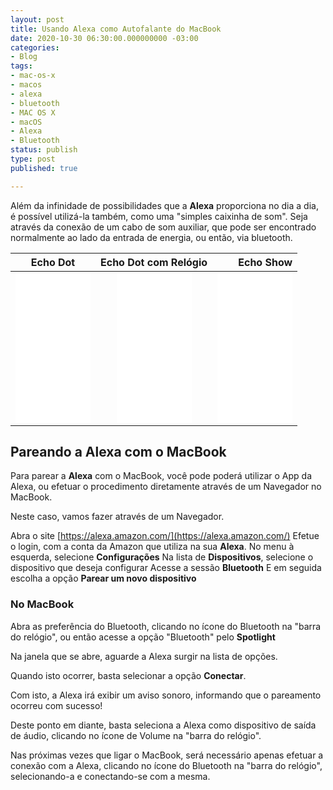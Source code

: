 ```yaml
---
layout: post
title: Usando Alexa como Autofalante do MacBook
date: 2020-10-30 06:30:00.000000000 -03:00
categories:
- Blog
tags:
- mac-os-x
- macos
- alexa
- bluetooth
- MAC OS X
- macOS
- Alexa
- Bluetooth
status: publish
type: post
published: true

---
```


Além da infinidade de possibilidades que a **Alexa** proporciona no dia a dia, é possível utilizá-la também, como uma "simples caixinha de som". Seja através da conexão de um cabo de som auxiliar, que pode ser encontrado normalmente ao lado da entrada de energia, ou então, via bluetooth.


| Echo Dot  | Echo Dot com Relógio  | Echo Show  |
| --------- |:---------------------:| ----------:|
| <iframe sandbox="allow-popups allow-scripts allow-modals allow-forms allow-same-origin" style="width:120px;height:240px;" marginwidth="0" marginheight="0" scrolling="no" frameborder="0" src="//ws-na.amazon-adsystem.com/widgets/q?ServiceVersion=20070822&OneJS=1&Operation=GetAdHtml&MarketPlace=BR&source=ss&ref=as_ss_li_til&ad_type=product_link&tracking_id=schmitz-20&language=pt_BR&marketplace=amazon&region=BR&placement=B084DWCZY6&asins=B084DWCZY6&linkId=f91c6b91ae04618cfc0e3da973c34e6a&show_border=true&link_opens_in_new_window=true"></iframe> | <iframe sandbox="allow-popups allow-scripts allow-modals allow-forms allow-same-origin" style="width:120px;height:240px;" marginwidth="0" marginheight="0" scrolling="no" frameborder="0" src="//ws-na.amazon-adsystem.com/widgets/q?ServiceVersion=20070822&OneJS=1&Operation=GetAdHtml&MarketPlace=BR&source=ss&ref=as_ss_li_til&ad_type=product_link&tracking_id=schmitz-20&language=pt_BR&marketplace=amazon&region=BR&placement=B084J4WP6J&asins=B084J4WP6J&linkId=d183581ea47832fa69879cd03011f696&show_border=true&link_opens_in_new_window=true"></iframe> | <iframe sandbox="allow-popups allow-scripts allow-modals allow-forms allow-same-origin" style="width:120px;height:240px;" marginwidth="0" marginheight="0" scrolling="no" frameborder="0" src="//ws-na.amazon-adsystem.com/widgets/q?ServiceVersion=20070822&OneJS=1&Operation=GetAdHtml&MarketPlace=BR&source=ss&ref=as_ss_li_til&ad_type=product_link&tracking_id=schmitz-20&language=pt_BR&marketplace=amazon&region=BR&placement=B08KGWJDRZ&asins=B08KGWJDRZ&linkId=3a8741721183f583bf43717a6e18c5a3&show_border=true&link_opens_in_new_window=true"></iframe> |

## Pareando a Alexa com o MacBook

Para parear a **Alexa** com o MacBook, você pode poderá utilizar o App da Alexa, ou efetuar o procedimento diretamente através de um Navegador no MacBook.

Neste caso, vamos fazer através de um Navegador.

Abra o site [https://alexa.amazon.com/](https://alexa.amazon.com/)
Efetue o login, com a conta da Amazon que utiliza na sua **Alexa**.
No menu à esquerda, selecione **Configurações**
Na lista de **Dispositivos**, selecione o dispositivo que deseja configurar
Acesse a sessão **Bluetooth**
E em seguida escolha a opção **Parear um novo dispositivo**

### No MacBook ###

Abra as preferência do Bluetooth, clicando no ícone do Bluetooth na "barra do relógio", ou então acesse a opção "Bluetooth" pelo **Spotlight**

Na janela que se abre, aguarde a Alexa surgir na lista de opções.

Quando isto ocorrer, basta selecionar a opção **Conectar**.

Com isto, a Alexa irá exibir um aviso sonoro, informando que o pareamento ocorreu com sucesso!

Deste ponto em diante, basta seleciona a Alexa como dispositivo de saída de áudio, clicando no ícone de Volume na "barra do relógio".

Nas próximas vezes que ligar o MacBook, será necessário apenas efetuar a conexão com a Alexa, clicando no ícone do Bluetooth na "barra do relógio", selecionando-a e conectando-se com a mesma.
